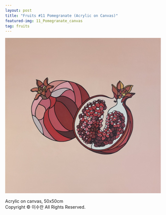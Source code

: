 ```yaml
---
layout: post
title: "Fruits #11 Pomegranate (Acrylic on Canvas)"
featured-img: 11_Pomegranate_canvas
tag: fruits
---
```


![](/assets/img/posts/11_Pomegranate_canvas.jpg)

Acrylic on canvas, 50x50cm  
Copyright © 이수란 All Rights Reserved.
